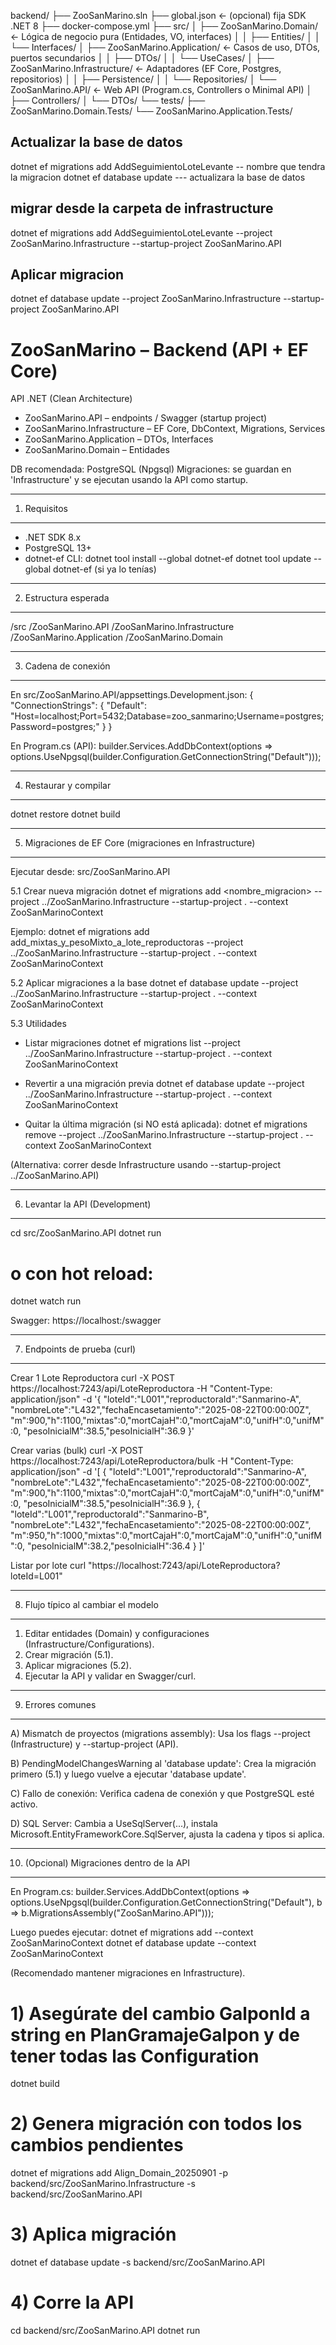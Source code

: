 backend/
├── ZooSanMarino.sln
├── global.json              ← (opcional) fija SDK .NET 8
├── docker-compose.yml
├── src/
│   ├── ZooSanMarino.Domain/         ← Lógica de negocio pura (Entidades, VO, interfaces)
│   │   ├── Entities/
│   │   └── Interfaces/
│   ├── ZooSanMarino.Application/    ← Casos de uso, DTOs, puertos secundarios
│   │   ├── DTOs/
│   │   └── UseCases/
│   ├── ZooSanMarino.Infrastructure/ ← Adaptadores (EF Core, Postgres, repositorios)
│   │   ├── Persistence/
│   │   └── Repositories/
│   └── ZooSanMarino.API/            ← Web API (Program.cs, Controllers o Minimal API)
│       ├── Controllers/
│       └── DTOs/
└── tests/
    ├── ZooSanMarino.Domain.Tests/
    └── ZooSanMarino.Application.Tests/


## Actualizar la base de datos 

dotnet ef migrations add AddSeguimientoLoteLevante  -- nombre que tendra la migracion 
dotnet ef database update   --- actualizara la base de datos

## migrar desde la carpeta de infrastructure
dotnet ef migrations add AddSeguimientoLoteLevante --project ZooSanMarino.Infrastructure --startup-project ZooSanMarino.API

## Aplicar migracion 
dotnet ef database update --project ZooSanMarino.Infrastructure --startup-project ZooSanMarino.API



ZooSanMarino – Backend (API + EF Core)
===========================================

API .NET (Clean Architecture)
- ZooSanMarino.API – endpoints / Swagger (startup project)
- ZooSanMarino.Infrastructure – EF Core, DbContext, Migrations, Services
- ZooSanMarino.Application – DTOs, Interfaces
- ZooSanMarino.Domain – Entidades

DB recomendada: PostgreSQL (Npgsql)
Migraciones: se guardan en 'Infrastructure' y se ejecutan usando la API como startup.

------------------------------------------------------------
1) Requisitos
------------------------------------------------------------
- .NET SDK 8.x
- PostgreSQL 13+
- dotnet-ef CLI:
  dotnet tool install --global dotnet-ef
  dotnet tool update --global dotnet-ef   (si ya lo tenías)

------------------------------------------------------------
2) Estructura esperada
------------------------------------------------------------
/src
  /ZooSanMarino.API
  /ZooSanMarino.Infrastructure
  /ZooSanMarino.Application
  /ZooSanMarino.Domain

------------------------------------------------------------
3) Cadena de conexión
------------------------------------------------------------
En src/ZooSanMarino.API/appsettings.Development.json:
{
  "ConnectionStrings": {
    "Default": "Host=localhost;Port=5432;Database=zoo_sanmarino;Username=postgres;Password=postgres;"
  }
}

En Program.cs (API):
builder.Services.AddDbContext<ZooSanMarinoContext>(options =>
    options.UseNpgsql(builder.Configuration.GetConnectionString("Default")));

------------------------------------------------------------
4) Restaurar y compilar
------------------------------------------------------------
dotnet restore
dotnet build

------------------------------------------------------------
5) Migraciones de EF Core (migraciones en Infrastructure)
------------------------------------------------------------
Ejecutar desde: src/ZooSanMarino.API

5.1 Crear nueva migración
dotnet ef migrations add <nombre_migracion>   --project ../ZooSanMarino.Infrastructure   --startup-project .   --context ZooSanMarinoContext

Ejemplo:
dotnet ef migrations add add_mixtas_y_pesoMixto_a_lote_reproductoras   --project ../ZooSanMarino.Infrastructure   --startup-project .   --context ZooSanMarinoContext

5.2 Aplicar migraciones a la base
dotnet ef database update   --project ../ZooSanMarino.Infrastructure   --startup-project .   --context ZooSanMarinoContext

5.3 Utilidades
- Listar migraciones
  dotnet ef migrations list     --project ../ZooSanMarino.Infrastructure     --startup-project .     --context ZooSanMarinoContext

- Revertir a una migración previa
  dotnet ef database update <NombreMigracion>     --project ../ZooSanMarino.Infrastructure     --startup-project .     --context ZooSanMarinoContext

- Quitar la última migración (si NO está aplicada):
  dotnet ef migrations remove     --project ../ZooSanMarino.Infrastructure     --startup-project .     --context ZooSanMarinoContext

(Alternativa: correr desde Infrastructure usando --startup-project ../ZooSanMarino.API)

------------------------------------------------------------
6) Levantar la API (Development)
------------------------------------------------------------
cd src/ZooSanMarino.API
dotnet run
# o con hot reload:
dotnet watch run

Swagger: https://localhost:<puerto>/swagger

------------------------------------------------------------
7) Endpoints de prueba (curl)
------------------------------------------------------------
Crear 1 Lote Reproductora
curl -X POST https://localhost:7243/api/LoteReproductora  -H "Content-Type: application/json"  -d '{
  "loteId":"L001","reproductoraId":"Sanmarino-A",
  "nombreLote":"L432","fechaEncasetamiento":"2025-08-22T00:00:00Z",
  "m":900,"h":1100,"mixtas":0,"mortCajaH":0,"mortCajaM":0,"unifH":0,"unifM":0,
  "pesoInicialM":38.5,"pesoInicialH":36.9
 }'

Crear varias (bulk)
curl -X POST https://localhost:7243/api/LoteReproductora/bulk  -H "Content-Type: application/json"  -d '[
  {
    "loteId":"L001","reproductoraId":"Sanmarino-A",
    "nombreLote":"L432","fechaEncasetamiento":"2025-08-22T00:00:00Z",
    "m":900,"h":1100,"mixtas":0,"mortCajaH":0,"mortCajaM":0,"unifH":0,"unifM":0,
    "pesoInicialM":38.5,"pesoInicialH":36.9
  },
  {
    "loteId":"L001","reproductoraId":"Sanmarino-B",
    "nombreLote":"L432","fechaEncasetamiento":"2025-08-22T00:00:00Z",
    "m":950,"h":1000,"mixtas":0,"mortCajaH":0,"mortCajaM":0,"unifH":0,"unifM":0,
    "pesoInicialM":38.2,"pesoInicialH":36.4
  }
 ]'

Listar por lote
curl "https://localhost:7243/api/LoteReproductora?loteId=L001"

------------------------------------------------------------
8) Flujo típico al cambiar el modelo
------------------------------------------------------------
1. Editar entidades (Domain) y configuraciones (Infrastructure/Configurations).
2. Crear migración (5.1).
3. Aplicar migraciones (5.2).
4. Ejecutar la API y validar en Swagger/curl.

------------------------------------------------------------
9) Errores comunes
------------------------------------------------------------
A) Mismatch de proyectos (migrations assembly):
   Usa los flags --project (Infrastructure) y --startup-project (API).

B) PendingModelChangesWarning al 'database update':
   Crea la migración primero (5.1) y luego vuelve a ejecutar 'database update'.

C) Fallo de conexión:
   Verifica cadena de conexión y que PostgreSQL esté activo.

D) SQL Server:
   Cambia a UseSqlServer(...), instala Microsoft.EntityFrameworkCore.SqlServer,
   ajusta la cadena y tipos si aplica.

------------------------------------------------------------
10) (Opcional) Migraciones dentro de la API
------------------------------------------------------------
En Program.cs:
builder.Services.AddDbContext<ZooSanMarinoContext>(options =>
    options.UseNpgsql(builder.Configuration.GetConnectionString("Default"),
        b => b.MigrationsAssembly("ZooSanMarino.API")));

Luego puedes ejecutar:
dotnet ef migrations add <nombre> --context ZooSanMarinoContext
dotnet ef database update --context ZooSanMarinoContext

(Recomendado mantener migraciones en Infrastructure).


# 1) Asegúrate del cambio GalponId a string en PlanGramajeGalpon y de tener todas las Configuration
dotnet build

# 2) Genera migración con todos los cambios pendientes
dotnet ef migrations add Align_Domain_20250901 -p backend/src/ZooSanMarino.Infrastructure -s backend/src/ZooSanMarino.API

# 3) Aplica migración
dotnet ef database update -s backend/src/ZooSanMarino.API

# 4) Corre la API
cd backend/src/ZooSanMarino.API
dotnet run

